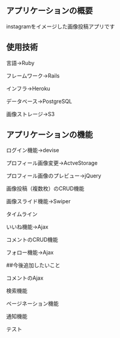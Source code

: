## アプリケーションの概要

instagramをイメージした画像投稿アプリです

## 使用技術

言語→Ruby

フレームワーク→Rails

インフラ→Heroku

データベース→PostgreSQL

画像ストレージ→S3

## アプリケーションの機能

ログイン機能→devise

プロフィール画像変更→ActveStorage

プロフィール画像のプレビュー→jQuery

画像投稿（複数枚）のCRUD機能

画像スライド機能→Swiper

タイムライン

いいね機能→Ajax

コメントのCRUD機能

フォロー機能→Ajax

##今後追加したいこと

コメントのAjax

検索機能

ページネーション機能

通知機能

テスト


